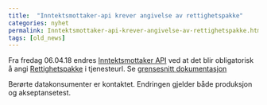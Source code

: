 ```yaml
---
title:  "Inntektsmottaker-api krever angivelse av rettighetspakke"
categories: nyhet
permalink: Inntektsmottaker-api-krever-angivelse-av-rettighetspakke.html
tags: [old_news]
---
```


Fra fredag 06.04.18 endres [Inntektsmottaker API](reference_inntektsmottaker) ved at det blir obligatorisk å angi [Rettighetspakke](information_rettighetspakke) i tjenesteurl. 
Se [grensesnitt dokumentasjon](reference_inntektsmottaker.html#grensesnittbeskrivelse)

Berørte datakonsumenter er kontaktet. Endringen gjelder både produksjon og akseptansetest.
 


